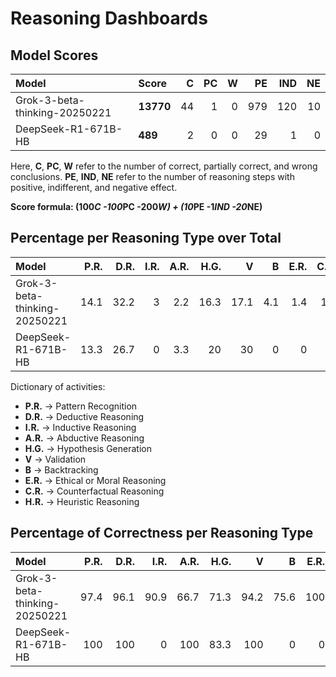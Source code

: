 # Reasoning Dashboards

## Model Scores

| Model                         | Score     |   C |   PC |   W |   PE |   IND |   NE |
|:------------------------------|:----------|----:|-----:|----:|-----:|------:|-----:|
| Grok-3-beta-thinking-20250221 | **13770** |  44 |    1 |   0 |  979 |   120 |   10 |
| DeepSeek-R1-671B-HB           | **489**   |   2 |    0 |   0 |   29 |     1 |    0 |

Here, **C**, **PC**, **W** refer to the number of correct, partially correct, and wrong conclusions. **PE**, **IND**, **NE** refer to the number of reasoning steps with positive, indifferent, and negative effect.

**Score formula: (100*C -100*PC -200*W) + (10*PE -1*IND -20*NE)**

## Percentage per Reasoning Type over Total

| Model                         |   P.R. |   D.R. |   I.R. |   A.R. |   H.G. |    V |   B |   E.R. |   C.R. |   H.R. |
|:------------------------------|-------:|-------:|-------:|-------:|-------:|-----:|----:|-------:|-------:|-------:|
| Grok-3-beta-thinking-20250221 |   14.1 |   32.2 |      3 |    2.2 |   16.3 | 17.1 | 4.1 |    1.4 |    1.4 |    8.3 |
| DeepSeek-R1-671B-HB           |   13.3 |   26.7 |      0 |    3.3 |   20   | 30   | 0   |    0   |    0   |    6.7 |

Dictionary of activities:
* **P.R.** -> Pattern Recognition
* **D.R.** -> Deductive Reasoning
* **I.R.** -> Inductive Reasoning
* **A.R.** -> Abductive Reasoning
* **H.G.** -> Hypothesis Generation
* **V** -> Validation
* **B** -> Backtracking
* **E.R.** -> Ethical or Moral Reasoning
* **C.R.** -> Counterfactual Reasoning
* **H.R.** -> Heuristic Reasoning


## Percentage of Correctness per Reasoning Type

| Model                         |   P.R. |   D.R. |   I.R. |   A.R. |   H.G. |     V |    B |   E.R. |   C.R. |   H.R. |
|:------------------------------|-------:|-------:|-------:|-------:|-------:|------:|-----:|-------:|-------:|-------:|
| Grok-3-beta-thinking-20250221 |   97.4 |   96.1 |   90.9 |   66.7 |   71.3 |  94.2 | 75.6 |    100 |     50 |   79.3 |
| DeepSeek-R1-671B-HB           |  100   |  100   |    0   |  100   |   83.3 | 100   |  0   |      0 |      0 |  100   |
